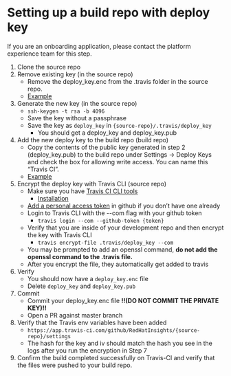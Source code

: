 # Setting up a build repo with deploy key

If you are an onboarding application, please contact the platform experience team for this step.

1. Clone the source repo
2. Remove existing key (in the source repo)
    * Remove the deploy_key.enc from the .travis folder in the source repo.
    * [Example](https://github.com/RedHatInsights/insights-remediations-frontend/tree/master/.travis)
3. Generate the new key (in the source repo)
    * `ssh-keygen -t rsa -b 4096`
    * Save the key without a passphrase
    * Save the key as `deploy_key` in `{source-repo}/.travis/deploy_key`
        * You should get a deploy_key and deploy_key.pub
4. Add the new deploy key to the build repo (build repo)
    * Copy the contents of the public key generated in step 2 (deploy_key.pub) to the build repo under Settings → Deploy Keys and check the box for allowing write access. You can name this “Travis CI”.
    * [Example](https://github.com/RedHatInsights/insights-remediations-frontend-build/settings/keys)
5. Encrypt the deploy key with Travis CLI (source repo)
    * Make sure you have [Travis CI CLI tools](https://github.com/travis-ci/travis.rb)
        * [Installation](https://github.com/travis-ci/travis.rb#installation)
    * [Add a personal access token](https://github.com/settings/tokens) in github if you don’t have one already
    * Login to Travis CLI with the --com flag with your github token
        * `travis login --com --github-token {token}`
    * Verify that you are inside of your development repo and then encrypt the key with Travis CLI
        * `travis encrypt-file .travis/deploy_key --com`
    * You may be prompted to add an openssl command, **do not add the openssl command to the .travis file.**
    * After you encrypt the file, they automatically get added to travis
6. Verify
    * You should now have a `deploy_key.enc` file
    * Delete `deploy_key` and `deploy_key.pub`
7. Commit
    * Commit your deploy_key.enc file **!!(DO NOT COMMIT THE PRIVATE KEY)!!**
    * Open a PR against master branch
8. Verify that the Travis env variables have been added
    * `https://app.travis-ci.com/github/RedHatInsights/{source-repo}/settings`
    * The hash for the key and iv should match the hash you see in the logs after you run the encryption in Step 7
9. Confirm the build completed successfully on Travis-CI and verify that the files were pushed to your build repo.
